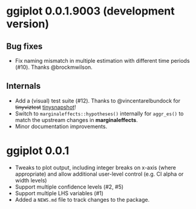 # ggiplot 0.0.1.9003 (development version)

## Bug fixes

- Fix naming mismatch in multiple estimation with different time periods (#10). Thanks @brockmwilson.

## Internals

- Add a (visual) test suite (#12). Thanks to @vincentarelbundock for 
~~tinyviztest~~ [tinysnapshot](https://github.com/vincentarelbundock/tinysnapshot)!
- Switch to `marginaleffects::hypotheses()` internally for `aggr_es()` to match
the upstream changes in **marginaleffects**.
- Minor documentation improvements.

# ggiplot 0.0.1

* Tweaks to plot output, including integer breaks on x-axis (where appropriate)
and allow additional user-level control (e.g. CI alpha or width levels)
* Support multiple confidence levels (#2, #5)
* Support multiple LHS variables (#1)
* Added a `NEWS.md` file to track changes to the package.
